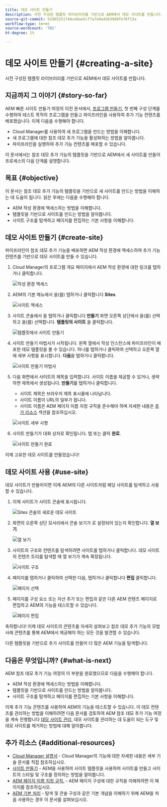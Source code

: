 ```yaml
---
title: 데모 사이트 만들기
description: 사전 구성된 템플릿 라이브러리를 기반으로 AEM에서 데모 사이트를 만듭니다.
source-git-commit: 52d65251744ce0ae5cf7a7e0a45b39d8fe78f13a
workflow-type: tm+mt
source-wordcount: '781'
ht-degree: 1%

---
```



# 데모 사이트 만들기 {#creating-a-site}

사전 구성된 템플릿 라이브러리를 기반으로 AEM에서 데모 사이트를 만듭니다.

## 지금까지 그 이야기 {#story-so-far}

AEM 빠른 사이트 만들기 여정의 이전 문서에서, [프로그램 만들기,](create-program.md) 첫 번째 구성 단계를 수행하여 테스트 목적의 프로그램을 만들고 파이프라인을 사용하여 추가 기능 컨텐츠를 배포했습니다. 이제 다음을 수행해야 합니다.

* Cloud Manager를 사용하여 새 프로그램을 만드는 방법을 이해합니다.
* 새 프로그램에 대한 참조 데모 추가 기능을 활성화하는 방법을 알아봅니다.
* 파이프라인을 실행하여 추가 기능 컨텐츠를 배포할 수 있습니다.

이 문서에서는 참조 데모 추가 기능의 템플릿을 기반으로 AEM에서 새 사이트를 만들어 프로세스의 다음 단계를 설명합니다.

## 목표 {#objective}

이 문서는 참조 데모 추가 기능의 템플릿을 기반으로 새 사이트를 만드는 방법을 이해하는 데 도움이 됩니다. 읽은 후에는 다음을 수행해야 합니다.

* AEM 작성 환경에 액세스하는 방법을 이해합니다.
* 템플릿을 기반으로 사이트를 만드는 방법을 알아봅니다.
* 사이트 구조를 탐색하고 페이지를 편집하는 기본 사항을 이해합니다.

## 데모 사이트 만들기 {#create-site}

파이프라인이 참조 데모 추가 기능을 배포하면 AEM 작성 환경에 액세스하여 추가 기능 컨텐츠를 기반으로 데모 사이트를 만들 수 있습니다.

1. Cloud Manager의 프로그램 개요 페이지에서 AEM 작성 환경에 대한 링크를 탭하거나 클릭합니다.

   ![작성 환경 액세스](assets/access-author.png)

1. AEM의 기본 메뉴에서 을(를) 탭하거나 클릭합니다 **Sites**.

   ![사이트 액세스](assets/access-sites.png)

1. 사이트 콘솔에서 을 탭하거나 클릭합니다 **만들기** 화면 오른쪽 상단에서 을(를) 선택하고 을(를) 선택합니다. **템플릿의 사이트** 을 클릭합니다.

   ![템플릿에서 사이트 만들기](assets/create-site-from-template.png)

1. 사이트 만들기 마법사가 시작됩니다. 왼쪽 열에서 작성 인스턴스에 파이프라인이 배포한 데모 템플릿을 볼 수 있습니다. 하나를 탭하거나 클릭하여 선택하고 오른쪽 열에 세부 사항을 표시합니다. **다음**&#x200B;을 탭하거나 클릭합니다.

   ![사이트 만들기 마법사](assets/site-creation-wizard.png)

1. 다음 화면에서 사이트의 제목을 입력합니다. 사이트 이름을 제공할 수 있거나, 생략하면 제목에서 생성됩니다. **만들기**&#x200B;를 탭하거나 클릭합니다.

   * 사이트 제목은 브라우저 제목 표시줄에 나타납니다.
   * 사이트 이름이 URL의 일부가 됩니다.
   * 사이트 이름은 AEM 페이지 이름 지정 규칙을 준수해야 하며 자세한 내용은 [추가 리소스](#additional-resources) 섹션을 참조하십시오.

   ![사이트 세부 사항](assets/site-details.png)

1. 사이트 만들기가 대화 상자로 확인됩니다. 탭 또는 클릭 **완료**.

   ![사이트 만들기 완료](assets/site-creation-complete.png)

이제 고유한 데모 사이트를 만들었습니다!

## 데모 사이트 사용 {#use-site}

데모 사이트가 만들어지면 이제 AEM의 다른 사이트처럼 해당 사이트를 탐색하고 사용할 수 있습니다.

1. 이제 사이트가 사이트 콘솔에 표시됩니다.

   ![Sites 콘솔의 새로운 데모 사이트](assets/new-demo-site.png)

1. 화면의 오른쪽 상단 모서리에서 콘솔 보기가 로 설정되어 있는지 확인합니다. **열 보기**.

   ![열 보기](assets/column-view.png)

1. 사이트의 구조와 컨텐츠를 탐색하려면 사이트를 탭하거나 클릭합니다. 데모 사이트의 컨텐츠 트리를 탐색할 때 열 보기가 계속 확장됩니다.

   ![사이트 구조](assets/site-structure.png)

1. 페이지를 탭하거나 클릭하여 선택한 다음, 탭하거나 클릭합니다 **편집** 클릭합니다.

   ![페이지 선택](assets/select-page.png)

1. 페이지를 구성 요소 또는 자산 추가 또는 편집과 같은 다른 AEM 컨텐츠 페이지로 편집하고 AEM의 기능을 테스트할 수 있습니다.

   ![페이지 편집](assets/edit-page.png)

축하합니다! 이제 데모 사이트의 콘텐츠를 자세히 살펴보고 참조 데모 추가 기능의 모범 사례 콘텐츠를 통해 AEM에서 제공해야 하는 모든 것을 발견할 수 있습니다.

다른 템플릿을 기반으로 추가 사이트를 만들어 더 많은 AEM 기능을 탐색합니다.

## 다음은 무엇입니까? {#what-is-next}

AEM 참조 데모 추가 기능 여정의 이 부분을 완료했으므로 다음을 수행해야 합니다.

* AEM 작성 환경에 액세스하는 방법을 이해합니다.
* 템플릿을 기반으로 사이트를 만드는 방법을 알아봅니다.
* 사이트 구조를 탐색하고 페이지를 편집하는 기본 사항을 이해합니다.

이제 추가 기능 콘텐츠를 사용하여 AEM의 기능을 테스트할 수 있습니다. 이 데모 컨텐츠를 관리하는 방법을 이해하려면 다음 문서를 검토하여 AEM 참조 데모 추가 기능 여정을 계속 진행합니다 [데모 사이트 관리,](manage.md) 데모 사이트를 관리하는 데 도움이 되는 도구 및 데모 사이트를 제거하는 방법에 대해 알아봅니다.

## 추가 리소스 {#additional-resources}

* [Cloud Manager 설명서](https://experienceleague.adobe.com/docs/experience-manager-cloud-service/onboarding/onboarding-concepts/cloud-manager-introduction.html) - Cloud Manager의 기능에 대한 자세한 내용은 세부 기술 문서를 직접 참조하십시오.
* [사이트 만들기](/help/sites-cloud/administering/site-creation/create-site.md) - AEM을 사용하여 사이트 템플릿을 사용하여 사이트를 만들고 사이트의 스타일 및 구조를 정의하는 방법을 알아봅니다.
* [AEM 페이지 이름 지정 규칙.](/help/sites-cloud/authoring/fundamentals/organizing-pages.md#page-name-restrictions-and-best-practices) - AEM 페이지 구성에 대한 규칙을 이해하려면 이 페이지를 참조하십시오.
* [AEM 기본 처리](/help/sites-cloud/authoring/getting-started/basic-handling.md) - 탐색 및 콘솔 구성과 같은 기본 개념을 이해하기 위해 AEM을 처음 사용하는 경우 이 문서를 살펴보십시오.